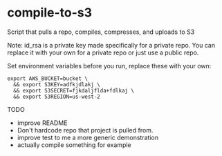 # compile-to-s3
Script that pulls a repo, compiles, compresses, and uploads to S3

Note: id_rsa is a private key made specifically for a private repo. You can replace it with your own for a private repo or just use a public repo.

Set environment variables before you run, replace these with your own:

    export AWS_BUCKET=bucket \
      && export S3KEY=adfkjdlakj \
      && export S3SECRET=fjkdaljflda+fdlkaj \
      && export S3REGION=us-west-2

TODO

- improve README
- Don't hardcode repo that project is pulled from.
- improve test to me a more generic demonstration
- actually compile something for example
